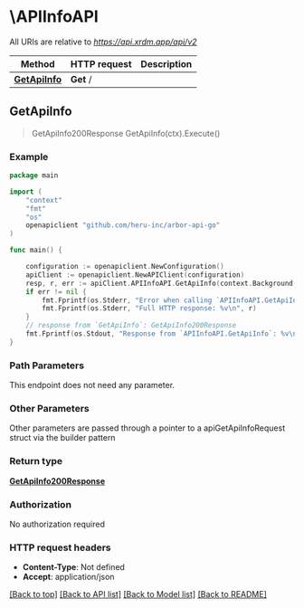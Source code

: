# \APIInfoAPI

All URIs are relative to *https://api.xrdm.app/api/v2*

Method | HTTP request | Description
------------- | ------------- | -------------
[**GetApiInfo**](APIInfoAPI.md#GetApiInfo) | **Get** / | 



## GetApiInfo

> GetApiInfo200Response GetApiInfo(ctx).Execute()





### Example

```go
package main

import (
	"context"
	"fmt"
	"os"
	openapiclient "github.com/heru-inc/arbor-api-go"
)

func main() {

	configuration := openapiclient.NewConfiguration()
	apiClient := openapiclient.NewAPIClient(configuration)
	resp, r, err := apiClient.APIInfoAPI.GetApiInfo(context.Background()).Execute()
	if err != nil {
		fmt.Fprintf(os.Stderr, "Error when calling `APIInfoAPI.GetApiInfo``: %v\n", err)
		fmt.Fprintf(os.Stderr, "Full HTTP response: %v\n", r)
	}
	// response from `GetApiInfo`: GetApiInfo200Response
	fmt.Fprintf(os.Stdout, "Response from `APIInfoAPI.GetApiInfo`: %v\n", resp)
}
```

### Path Parameters

This endpoint does not need any parameter.

### Other Parameters

Other parameters are passed through a pointer to a apiGetApiInfoRequest struct via the builder pattern


### Return type

[**GetApiInfo200Response**](GetApiInfo200Response.md)

### Authorization

No authorization required

### HTTP request headers

- **Content-Type**: Not defined
- **Accept**: application/json

[[Back to top]](#) [[Back to API list]](../README.md#documentation-for-api-endpoints)
[[Back to Model list]](../README.md#documentation-for-models)
[[Back to README]](../README.md)

